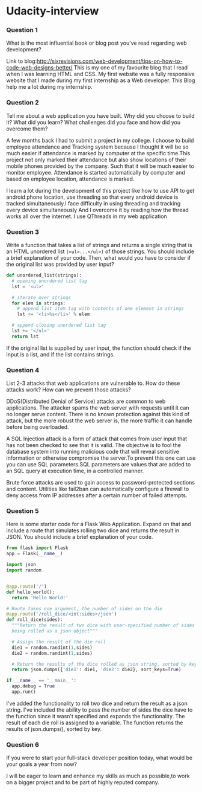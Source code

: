 # Udacity-interview 

### Question 1
What is the most influential book or blog post you’ve read regarding web development?

Link to blog:http://sixrevisions.com/web-development/tips-on-how-to-code-web-designs-better/
This is my one of my favourite blog that I read when I was learning HTML and CSS. My first website was a fully responsive website that I made during my first internship as a Web developer. This Blog help me a lot during my internship.


### Question 2
Tell me about a web application you have built. Why did you choose to build it? What did you learn? What challenges did you face and how did you overcome them?

A few months back I had to submit a project in my college. I choose to build employee attendance and Tracking system because I thought it will be so much easier if attendance is marked by computer at the specific time.This project not only marked their attendance but also show locations of their mobile phones provided by the company. Such that it will be much easier to monitor employee. Attendance is started automatically by computer and based on employee location, attendance is marked.

I learn a lot during the development of this project like how to use API to get android phone location, use threading so that every android device is tracked simultaneously.I face difficulty in using threading and tracking every device simultaneously And I overcome it by reading how the thread works all over the internet. I use QThreads in my web application  

### Question 3
Write a function that takes a list of strings and returns a single string that is an HTML unordered list `(<ul>...</ul>)` of those strings. You should include a brief explanation of your code. Then, what would you have to consider if the original list was provided by user input?

```python
def unordered_list(strings):
  # opening unordered list tag
  lst = '<ul>'

  # iterate over strings
  for elem in strings:
    # append list item tag with contents of one element in strings
    lst += '<li>%s</li>' % elem

  # append closing unordered list tag
  lst += '</ul>'
  return lst

```

If the original list is supplied by user input, the function should check if the input is a list, and if the list contains strings.

### Question 4
List 2-3 attacks that web applications are vulnerable to. How do these attacks work? How can we prevent those attacks?

DDoS(Distributed Denial of Service) attacks are common to web applications. The attacker spams the web server with requests until it can no longer serve content. There is no known protection against this kind of attack, but the more robust the web server is, the more traffic it can handle before being overloaded.

A SQL Injection attack is a form of attack that comes from user input that has not been checked to see that it is valid. The objective is to fool the database system into running malicious code that will reveal sensitive information or otherwise compromise the server.To prevent this one can use you can use SQL parameters.SQL parameters are values that are added to an SQL query at execution time, in a controlled manner.

Brute force attacks are used to gain access to password-protected sections and content. Utilities like fail2ban can automatically configure a firewall to deny access from IP addresses after a certain number of failed attempts.

### Question 5
Here is some starter code for a Flask Web Application. Expand on that and include a route that simulates rolling two dice and returns the result in JSON. You should include a brief explanation of your code.

```python
from flask import Flask
app = Flask(__name__)

import json
import random


@app.route('/')
def hello_world():
  return 'Hello World!'

# Route takes one argument, the number of sides on the die
@app.route('/roll_dice/<int:sides>/json')
def roll_dice(sides):
  """Return the result of two dice with user-specified number of sides
  being rolled as a json object"""

  # Assign the result of the die roll
  die1 = random.randint(1,sides)
  die2 = random.randint(1,sides)

  # Return the results of the dice rolled as json string, sorted by key
  return json.dumps({'die1': die1, 'die2': die2}, sort_keys=True)

if __name__ == '__main__':
  app.debug = True
  app.run()

```

I've added the functionality to roll two dice and return the result as a json string. I've included the ability to pass the number of sides the dice have to the function since it wasn't specified and expands the functionality. The result of each die roll is assigned to a variable. The function returns the results of json.dumps(), sorted by key.

### Question 6
If you were to start your full-stack developer position today, what would be your goals a year from now? 

I will be eager to learn and enhance my skills as much as possible,to work on a bigger project and to be part of highly reputed company.
